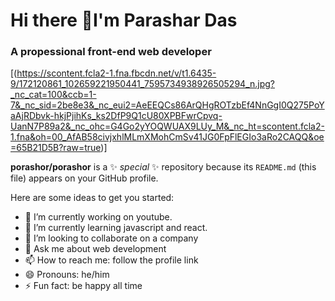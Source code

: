 # Hi there 👋I'm Parashar Das
### A propessional front-end web developer

[(https://scontent.fcla2-1.fna.fbcdn.net/v/t1.6435-9/172120861_102659221950441_7595734938926505294_n.jpg?_nc_cat=100&ccb=1-7&_nc_sid=2be8e3&_nc_eui2=AeEEQCs86ArQHgROTzbEf4NnGgI0Q275PoYaAjRDbvk-hkjPjihKs_ks2DfP9Q1cU80XPBFwrCpvq-UanN7P89a2&_nc_ohc=G4Go2yYOQWUAX9LUy_M&_nc_ht=scontent.fcla2-1.fna&oh=00_AfAB58civjxhlMLmXMohCmSv41JG0FpFlEGIo3aRo2CAQQ&oe=65B21D5B?raw=true)]

**porashor/porashor** is a ✨ _special_ ✨ repository because its `README.md` (this file) appears on your GitHub profile.

Here are some ideas to get you started:

- 🔭 I’m currently working on youtube.
- 🌱 I’m currently learning javascript and react.
- 👯 I’m looking to collaborate on a company
- 💬 Ask me about web development 
- 📫 How to reach me: follow the profile link
- 😄 Pronouns: he/him
- ⚡ Fun fact: be happy all time
